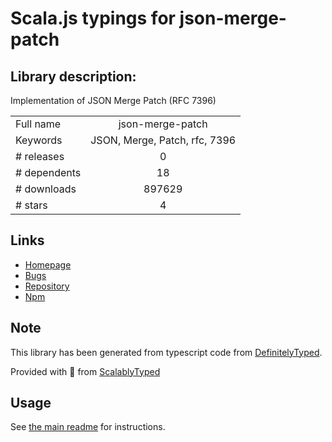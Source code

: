 
# Scala.js typings for json-merge-patch


## Library description:
Implementation of JSON Merge Patch (RFC 7396)

|                    |                 |
| ------------------ | :-------------: |
| Full name          | json-merge-patch |
| Keywords           | JSON, Merge, Patch, rfc, 7396 |
| # releases         | 0 |
| # dependents       | 18 |
| # downloads        | 897629 |
| # stars            | 4 |

## Links
- [Homepage](https://github.com/pierreinglebert/json-merge-patch)
- [Bugs](https://github.com/pierreinglebert/json-merge-patch/issues)
- [Repository](https://github.com/pierreinglebert/json-merge-patch)
- [Npm](https://www.npmjs.com/package/json-merge-patch)
    


## Note
This library has been generated from typescript code from [DefinitelyTyped](https://definitelytyped.org).

Provided with :purple_heart: from [ScalablyTyped](https://github.com/oyvindberg/ScalablyTyped)

## Usage
See [the main readme](../../readme.md) for instructions.


